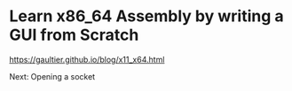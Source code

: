 # Learn x86_64 Assembly by writing a GUI from Scratch
https://gaultier.github.io/blog/x11_x64.html


Next: Opening a socket
